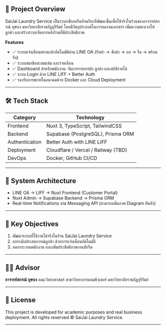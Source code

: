 ## 🎯 Project Overview

SaiJai Laundry Service เป็นระบบซักอบรีดอัจฉริยะที่พัฒนาขึ้นเพื่อใช้จริงในร้านของอาจารย์สกรณ์ บุษบง มหาวิทยาลัยราชภัฏบุรีรัมย์ โดยมีวัตถุประสงค์ในการลดงานเอกสาร เพิ่มความสะดวกให้ลูกค้า และสร้างระบบจัดการหลังร้านที่มีประสิทธิภาพ

**Features**

* ✅ ระบบแจ้งเตือนสถานะผ้าอัตโนมัติผ่าน LINE OA (รับผ้า → ซักผ้า → อบ → รีด → พร้อมรับ)
* ✅ ระบบสมาชิกสะสมแต้ม และรายเดือน
* ✅ Dashboard สำหรับพนักงาน: จัดการรายการผ้า ลูกค้า และสถิติรายได้
* ✅ ระบบ Login ด้วย LINE LIFF + Better Auth
* ✅ รองรับการขยายในอนาคตด้วย Docker และ Cloud Deployment

---

## 🛠 Tech Stack

| Category       | Technology                          |
| -------------- | ----------------------------------- |
| Frontend       | Nuxt 3, TypeScript, TailwindCSS     |
| Backend        | Supabase (PostgreSQL), Prisma ORM   |
| Authentication | Better Auth with LINE LIFF          |
| Deployment     | Cloudflare / Vercel / Railway (TBD) |
| DevOps         | Docker, GitHub CI/CD                |

---

## 📌 System Architecture

* LINE OA → LIFF → Nuxt Frontend (Customer Portal)
* Nuxt Admin → Supabase Backend → Prisma ORM
* Real-time Notifications via Messaging API
  (สามารถเพิ่มภาพ Diagram ทีหลัง)

---

## 🚀 Key Objectives

1. พัฒนาระบบที่ใช้งานได้จริงในร้าน SaiJai Laundry Service
2. ยกระดับประสบการณ์ลูกค้า ด้วยการแจ้งเตือนอัตโนมัติ
3. ลดภาระงานพนักงาน และเพิ่มประสิทธิภาพงานซักรีด

---

## 👨‍🏫 Advisor

**อาจารย์สกรณ์ บุษบง**
คณะวิทยาศาสตร์ สาขาวิทยาการคอมพิวเตอร์
มหาวิทยาลัยราชภัฏบุรีรัมย์

---

## 📄 License

This project is developed for academic purposes and real business deployment. All rights reserved © SaiJai Laundry Service.

---

